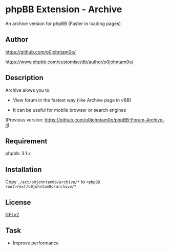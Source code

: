 phpBB Extension - Archive
=======================

An archive version for phpBB (Faster in loading pages)

## Author

https://github.com/o0johntam0o/

https://www.phpbb.com/customise/db/author/o0johntam0o/

## Description

Archive alows you to:

* View forum in the fastest way (like Archive page in vBB)

* It can be useful for mobile browser or search engines

(Previous version: https://github.com/o0johntam0o/phpBB-Forum-Archive-II)

## Requirement

phpbb: 3.1.x

## Installation

Copy ```./ext/o0johntam0o/archive/*``` to ```<phpBB root>/ext/o0johntam0o/archive/*```

## License

[GPLv2](license.txt)

## Task

* Improve performance